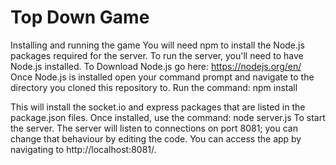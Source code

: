 # Top Down Game


Installing and running the game
You will need npm to install the Node.js packages required for the server. To run the server, you'll need to have Node.js installed.
To Download Node.js go here: https://nodejs.org/en/
Once Node.js is installed open your command prompt and navigate to the directory you cloned this repository to.
Run the command:
npm install

This will install the socket.io and express packages that are listed in the package.json files.
Once installed, use the command:
node server.js
To start the server. The server will listen to connections on port 8081; you can change that behaviour by editing the code. You can access the app by navigating to http://localhost:8081/.